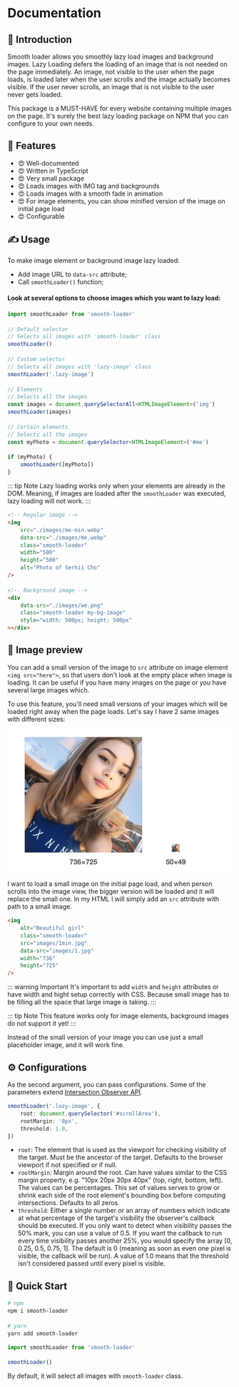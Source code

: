 # Documentation

## 👋 Introduction

Smooth loader allows you smoothly lazy load images and background images. Lazy Loading defers the loading of an image that is not needed on the page immediately. An image, not visible to the user when the page loads, is loaded later when the user scrolls and the image actually becomes visible. If the user never scrolls, an image that is not visible to the user never gets loaded.

This package is a MUST-HAVE for every website containing multiple images on the page. It's surely the best lazy loading package on NPM that you can configure to your own needs.

## 🎁 Features

- 😍 Well-documented
- 😍 Written in TypeScript
- 😍 Very small package
- 😍 Loads images with IMG tag and backgrounds
- 😍 Loads images with a smooth fade in animation
- 😍 For image elements, you can show minified version of the image on initial page load
- 😍 Configurable

## ✍️ Usage

To make image element or background image lazy loaded:
- Add image URL to `data-src` attribute;
- Call `smoothLoader()` function;

#### Look at several options to choose images which you want to lazy load:

```js
import smoothLoader from 'smooth-loader'

// Default selector
// Selects all images with 'smooth-loader' class
smoothLoader()

// Custom selector
// Selects all images with 'lazy-image' class
smoothLoader('.lazy-image')

// Elements
// Selects all the images
const images = document.querySelectorAll<HTMLImageElement>('img')
smoothLoader(images)

// Certain elements
// Selects all the images
const myPhoto = document.querySelector<HTMLImageElement>('#me')

if (myPhoto) {
    smoothLoader([myPhoto])
}
```

::: tip Note
Lazy loading works only when your elements are already in the DOM. Meaning, if images are loaded after the `smoothLoader` was executed, lazy loading will not work.
:::

```html
<!-- Regular image -->
<img
    src="./images/me-min.webp"
    data-src="./images/me.webp"
    class="smooth-loader"
    width="500"
    height="500"
    alt="Photo of Serhii Cho"
/>

<!-- Background image -->
<div
    data-src="./images/we.png"
    class="smooth-loader my-bg-image"
    style="width: 500px; height: 500px"
></div>
```

## 🌄 Image preview

You can add a small version of the image to `src` attribute on image element `<img src="here">`, so that users don't look at the empty place when image is loading. It can be useful if you have many images on the page or you have several large images which.

To use this feature, you'll need small versions of your images which will be loaded right away when the page loads. Let's say I have 2 same images with different sizes:

![Big and small images](/images/big-and-small-images.png)

I want to load a small image on the initial page load, and when person scrolls into the image view, the bigger version will be loaded and it will replace the small one. In my HTML I will simply add an `src` attribute with path to a small image.

```html
<img
    alt="Beautiful girl"
    class="smooth-loader"
    src="images/1min.jpg"
    data-src="images/1.jpg"
    width="736"
    height="725"
/>
```

::: warning Important
It's important to add `width` and `height` attributes or have width and hight setup correctly with CSS. Because small image has to be filling all the space that large image is taking.
:::

::: tip Note
This feature works only for image elements, background images do not support it yet!
:::

Instead of the small version of your image you can use just a small placeholder image, and it will work fine.

## ⚙️ Configurations

As the second argument, you can pass configurations. Some of the parameters extend [Intersection Observer API](https://developer.mozilla.org/en-US/docs/Web/API/Intersection_Observer_API).

```typescript
smoothLoader('.lazy-image', {
    root: document.querySelector('#scrollArea'),
    rootMargin: '0px',
    threshold: 1.0,
})
```

- `root`: The element that is used as the viewport for checking visibility of the target. Must be the ancestor of the target. Defaults to the browser viewport if not specified or if null.
- `rootMargin`: Margin around the root. Can have values similar to the CSS margin property, e.g. "10px 20px 30px 40px" (top, right, bottom, left). The values can be percentages. This set of values serves to grow or shrink each side of the root element's bounding box before computing intersections. Defaults to all zeros.
- `threshold`: Either a single number or an array of numbers which indicate at what percentage of the target's visibility the observer's callback should be executed. If you only want to detect when visibility passes the 50% mark, you can use a value of 0.5. If you want the callback to run every time visibility passes another 25%, you would specify the array [0, 0.25, 0.5, 0.75, 1]. The default is 0 (meaning as soon as even one pixel is visible, the callback will be run). A value of 1.0 means that the threshold isn't considered passed until every pixel is visible.

## 🚀 Quick Start

```bash
# npm
npm i smooth-loader

# yarn
yarn add smooth-loader
```

```js
import smoothLoader from 'smooth-loader'

smoothLoader()
```

By default, it will select all images with `smooth-loader` class.